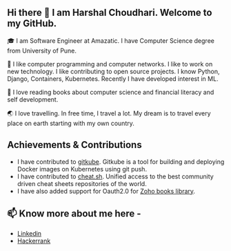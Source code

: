 ## Hi there 👋 I am Harshal Choudhari. Welcome to my GitHub.
:mortar_board: I am Software Engineer at Amazatic. I have Computer Science degree from University of Pune.

🔭 I like computer programming and computer networks. I like to work on new technology. I like contributing to open source projects. I know Python, Django, Containers, Kubernetes. Recently I have developed interest in ML.

:book: I love reading books about computer science and financial literacy and self development.

:earth_asia:	I love travelling. In free time, I travel a lot. My dream is to travel every place on earth starting with my own country.

## Achievements & Contributions
* I have contributed to [gitkube](https://github.com/hasura/gitkube). Gitkube is a tool for building and deploying Docker images on Kubernetes using git push.
* I have contributed to [cheat.sh](https://github.com/chubin/cheat.sheets). Unified access to the best community driven cheat sheets repositories of the world.
* I have also added support for Oauth2.0 for [Zoho books library](https://github.com/harshal-choudhari/books-python-wrappers).

## 📫 Know more about me here -
* [Linkedin](www.linkedin.com/in/harshal-choudhari-026870111)
* [Hackerrank](https://www.hackerrank.com/i_am_hades)
<!--
**harshal-choudhari/harshal-choudhari** is a ✨ _special_ ✨ repository because its `README.md` (this file) appears on your GitHub profile.

Here are some ideas to get you started:

- 🔭 I’m currently working on ...
- 🌱 I’m currently learning ...
- 👯 I’m looking to collaborate on ...
- 🤔 I’m looking for help with ...
- 💬 Ask me about ...
- 📫 How to reach me: ...
- 😄 Pronouns: ...
- ⚡ Fun fact: ...
-->
